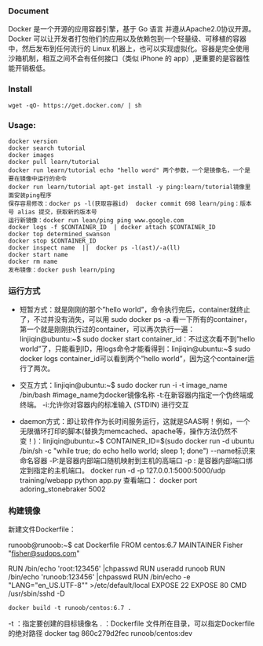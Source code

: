 ### Document ###
Docker 是一个开源的应用容器引擎，基于 Go 语言 并遵从Apache2.0协议开源。Docker 可以让开发者打包他们的应用以及依赖包到一个轻量级、可移植的容器中，然后发布到任何流行的 Linux 机器上，也可以实现虚拟化。容器是完全使用沙箱机制，相互之间不会有任何接口（类似 iPhone 的 app）,更重要的是容器性能开销极低。

### Install ###
    wget -qO- https://get.docker.com/ | sh

### Usage: ###
    docker version
    docker search tutorial
    docker images
    docker pull learn/tutorial
    docker run learn/tutorial echo "hello word" 两个参数，一个是镜像名，一个是要在镜像中运行的命令
    docker run learn/tutorial apt-get install -y ping:learn/tutorial镜像里面安装ping程序
    保存容易修改：docker ps -l(获取容器id)  docker commit 698 learn/ping：版本号 alias 提交，获取新的版本号
    运行新镜像：docker run lean/ping ping www.google.com
    docker logs -f $CONTAINER_ID  | docker attach $CONTAINER_ID
    docker top determined_swanson
    docker stop $CONTAINER_ID
    docker inspect name  ||  docker ps -l(ast)/-a(ll)
    docker start name
    docker rm name
    发布镜像：docker push learn/ping

### 运行方式 ###

- 短暂方式：就是刚刚的那个”hello world”，命令执行完后，container就终止了，不过并没有消失，可以用 sudo docker ps -a 看一下所有的container，第一个就是刚刚执行过的container，可以再次执行一遍：
linjiqin@ubuntu:~$ sudo docker start container_id：不过这次看不到”hello world”了，只能看到ID，用logs命令才能看得到：linjiqin@ubuntu:~$ sudo docker logs container_id可以看到两个”hello world”，因为这个container运行了两次。

- 交互方式：linjiqin@ubuntu:~$ sudo docker run -i -t image_name /bin/bash #image_name为docker镜像名称 -t:在新容器内指定一个伪终端或终端。
-i:允许你对容器内的标准输入 (STDIN) 进行交互

- daemon方式：即让软件作为长时间服务运行，这就是SAAS啊！例如，一个无限循环打印的脚本(替换为memcached、apache等，操作方法仍然不变！)：linjiqin@ubuntu:~$ CONTAINER_ID=$(sudo docker run -d ubuntu /bin/sh -c "while true; do echo hello world; sleep 1; done")     --name标识来命名容器 -P:是容器内部端口随机映射到主机的高端口 -p : 是容器内部端口绑定到指定的主机端口。
    docker run -d -p 127.0.0.1:5000:5000/udp training/webapp python app.py
查看端口：
	docker port adoring_stonebraker 5002

### 构建镜像 ###
新建文件Dockerfile：

runoob@runoob:~$ cat Dockerfile
FROM    centos:6.7
MAINTAINER      Fisher "fisher@sudops.com"

RUN     /bin/echo 'root:123456' |chpasswd
RUN     useradd runoob
RUN     /bin/echo 'runoob:123456' |chpasswd
RUN     /bin/echo -e "LANG=\"en_US.UTF-8\"" >/etc/default/local
EXPOSE  22
EXPOSE  80
CMD     /usr/sbin/sshd -D

    docker build -t runoob/centos:6.7 .
-t ：指定要创建的目标镜像名
. ：Dockerfile 文件所在目录，可以指定Dockerfile 的绝对路径
    docker tag 860c279d2fec runoob/centos:dev
